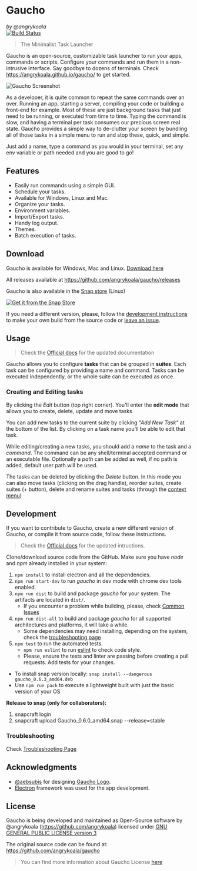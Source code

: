 Gaucho
======
_by @angrykoala_    
[![Build Status](https://travis-ci.org/angrykoala/gaucho.svg?branch=master)](https://travis-ci.org/angrykoala/gaucho)

> The Minimalist Task Launcher

Gaucho is an open-source, customizable task launcher to run your apps, commands or scripts.
Configure your commands and run them in a non-intrusive interface. Say goodbye to dozens of terminals.
Check https://angrykoala.github.io/gaucho/ to get started.

![Gaucho Screenshot](https://angrykoala.github.io/gaucho/img/tasks.png)   

As a developer, it is quite common to repeat the same commands over an over. Running an app, starting a server, compiling your code or building a front-end for example. Most of these are just background tasks that just need to be running, or executed from time to time. Typing the command is slow, and having a terminal per task consumes our precious screen real state. Gaucho provides a simple way to de-clutter your screen by bundling all of those tasks in a simple menu to run and stop these, quick, and simple.

Just add a name, type a command as you would in your terminal, set any env variable or path needed and you are good to go!

## Features

* Easily run commands using a simple GUI.
* Schedule your tasks.
* Available for Windows, Linux and Mac.
* Organize your tasks.
* Environment variables.
* Import/Export tasks.
* Handy log output.
* Themes.
* Batch execution of tasks.

## Download

Gaucho is available for Windows, Mac and Linux.
[Download here](https://angrykoala.github.io/gaucho/download)

All releases available at https://github.com/angrykoala/gaucho/releases

Gaucho is also available in the [Snap store](https://snapcraft.io/store) (Linux)

[![Get it from the Snap Store](https://snapcraft.io/static/images/badges/en/snap-store-black.svg)](https://snapcraft.io/gaucho)

If you need a different version, please, follow the [development instructions](https://angrykoala.github.io/gaucho/docs/advanced-guides/build-from-source) to make your own build from the source code or [leave an issue](https://github.com/angrykoala/gaucho/issues).

## Usage
> Check the [Official docs](https://angrykoala.github.io/gaucho/docs/intro) for the updated documentation

Gaucho allows you to configure **tasks** that can be grouped in **suites**. Each task can be configured by providing a name and command. Tasks can be executed independently, or the whole suite can be executed as once.

### Creating and Editing tasks
By clicking the _Edit_ button (top right corner). You'll enter the **edit mode** that allows you to create, delete, update and move tasks

You can add new tasks to the current suite by clicking _"Add New Task"_ at the bottom of the list. By clicking on a task name you'll be able to edit that task.

While editing/creating a new tasks, you should add a _name_ to the task and a _command_. The command can be any shell/terminal accepted command or an executable file. Optionally a _path_ can be added as well, if no path is added, default user path will be used.

The tasks can be deleted by clicking the _Delete_ button. In this mode you can also move tasks (clicking on the drag handle), reorder suites, create suites (+ button), delete and rename suites and tasks (through the [context menu](#context-menu))

## Development
If you want to contribute to Gaucho, create a new different version of Gaucho, or compile it from source code, follow these instructions.

> Check the [Official docs](https://angrykoala.github.io/gaucho/docs/advanced-guides/build-from-source) for the updated intructions.

Clone/download source code from the GitHub. Make sure you have _node_ and _npm_ already installed in your system:

1. `npm install` to install electron and all the dependencies.
2. `npm run start-dev` to run _gaucho_ in dev mode with chrome dev tools enabled.
3. `npm run dist` to build and package _gaucho_ for your system. The artifacts are located in `dist/`.
    * If you encounter a problem while building, please, check [Common Issues](https://github.com/angrykoala/gaucho/wiki/Common-Issues)
4. `npm run dist-all` to build and package _gaucho_ for all supported architectures and platforms, it will take a while.
    * Some dependencies may need installing, depending on the system, check the [troubleshooting page](https://github.com/angrykoala/gaucho/wiki/Common-Issues)
5. `npm test` to run the automated tests.
    * `npm run eslint` to run [eslint](https://eslint.org) to check code style.
    * Please, ensure the tests and linter are passing before creating a pull requests. Add tests for your changes.

* To install snap version locally: `snap install --dangerous gaucho_0.6.3_amd64.deb`
* Use `npm run pack` to execute a lightweight built with just the basic version of your OS

**Release to snap (only for collaborators):**
1. snapcraft login
2. snapcraft upload Gaucho_0.6.0_amd64.snap --release=stable


### Troubleshooting

Check [Troubleshooting Page](https://angrykoala.github.io/gaucho/docs/troubleshooting)

## Acknowledgments

* [@aebsubis](https://github.com/aebsubis) for designing [Gaucho Logo](https://github.com/angrykoala/gaucho/blob/master/resources/logos/gaucho_logo.png).
* [Electron](https://electron.atom.io)  framework was used for the app development.

## License
Gaucho is being developed and maintained as Open-Source software by @angrykoala (https://github.com/angrykoala) licensed under [GNU GENERAL PUBLIC LICENSE version 3](https://github.com/angrykoala/gaucho/blob/master/LICENSE)

The original source code can be found at: <https://github.com/angrykoala/gaucho>

> You can find more information about Gaucho License [here](https://angrykoala.github.io/gaucho/license)
